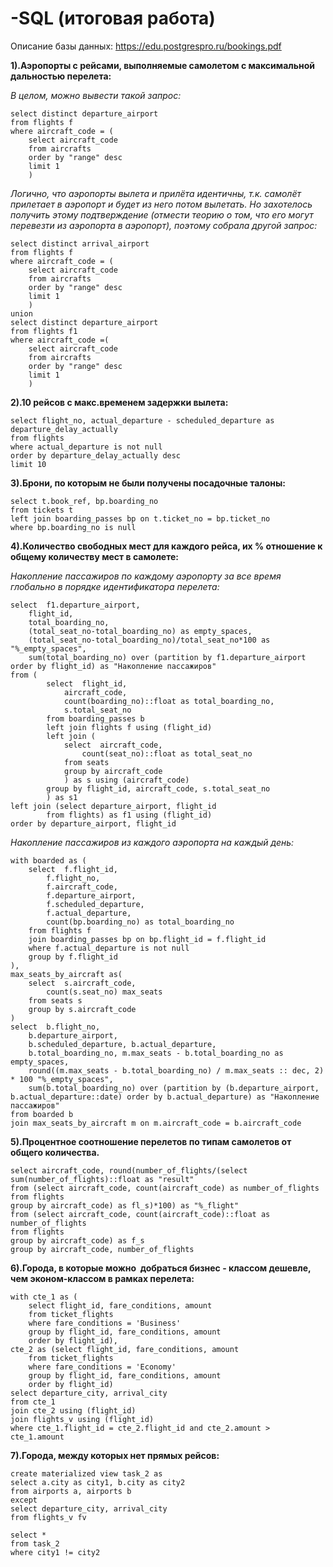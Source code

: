 # -SQL (итоговая работа)

Описание базы данных:
 https://edu.postgrespro.ru/bookings.pdf

**1).Аэропорты с рейсами, выполняемые самолетом с максимальной дальностью перелета:**

_В целом, можно вывести такой запрос:_

```
select distinct departure_airport  
from flights f  
where aircraft_code = (  
	select aircraft_code  
	from aircrafts   
	order by "range" desc  
	limit 1
	)
```

_Логично, что аэропорты вылета и прилёта идентичны, т.к. самолёт прилетает в аэропорт и будет из него потом вылетать.
Но захотелось получить этому подтверждение (отмести теорию о том, что его могут перевезти из аэропорта в аэропорт), поэтому собрала другой запрос:_

```
select distinct arrival_airport
from flights f
where aircraft_code = (
	select aircraft_code 
	from aircrafts 
	order by "range" desc
	limit 1
	)
union
select distinct departure_airport
from flights f1
where aircraft_code =(
	select aircraft_code 
	from aircrafts 
	order by "range" desc
	limit 1
	)
```

**2).10 рейсов с макс.временем задержки вылета:**

```
select flight_no, actual_departure - scheduled_departure as departure_delay_actually
from flights
where actual_departure is not null
order by departure_delay_actually desc
limit 10
```

**3).Брони, по которым не были получены посадочные талоны:**

```
select t.book_ref, bp.boarding_no
from tickets t
left join boarding_passes bp on t.ticket_no = bp.ticket_no
where bp.boarding_no is null
```

**4).Количество свободных мест для каждого рейса, их % отношение к общему количеству мест в самолете:**

_Накопление пассажиров по каждому аэропорту за все время глобально в порядке идентификатора перелета:_

```
select	f1.departure_airport,
	flight_id,
	total_boarding_no,
	(total_seat_no-total_boarding_no) as empty_spaces,
	(total_seat_no-total_boarding_no)/total_seat_no*100 as "%_empty_spaces",
	sum(total_boarding_no) over (partition by f1.departure_airport order by flight_id) as "Накопление пассажиров"
from (
		select	flight_id,
			aircraft_code,
			count(boarding_no)::float as total_boarding_no,
			s.total_seat_no
		from boarding_passes b
		left join flights f using (flight_id)
		left join (
			select	aircraft_code,
				count(seat_no)::float as total_seat_no
			from seats
			group by aircraft_code
			) as s using (aircraft_code)
		group by flight_id, aircraft_code, s.total_seat_no
		) as s1
left join (select departure_airport, flight_id
		from flights) as f1 using (flight_id)
order by departure_airport, flight_id
```

_Накопление пассажиров из каждого аэропорта на каждый день:_

```
with boarded as (
	select	f.flight_id,
		f.flight_no,
		f.aircraft_code,
		f.departure_airport,
		f.scheduled_departure,
		f.actual_departure,
		count(bp.boarding_no) as total_boarding_no
	from flights f 
	join boarding_passes bp on bp.flight_id = f.flight_id 
	where f.actual_departure is not null
	group by f.flight_id 
),
max_seats_by_aircraft as(
	select	s.aircraft_code,
		count(s.seat_no) max_seats
	from seats s 
	group by s.aircraft_code 
)
select	b.flight_no,
	b.departure_airport,
	b.scheduled_departure, b.actual_departure,
	b.total_boarding_no, m.max_seats - b.total_boarding_no as empty_spaces,
	round((m.max_seats - b.total_boarding_no) / m.max_seats :: dec, 2) * 100 "%_empty_spaces",
	sum(b.total_boarding_no) over (partition by (b.departure_airport, b.actual_departure::date) order by b.actual_departure) as "Накопление пассажиров"
from boarded b 
join max_seats_by_aircraft m on m.aircraft_code = b.aircraft_code
```

**5).Процентное соотношение перелетов по типам самолетов от общего количества.**

```
select aircraft_code, round(number_of_flights/(select sum(number_of_flights)::float as "result"
from (select aircraft_code, count(aircraft_code) as number_of_flights
from flights
group by aircraft_code) as fl_s)*100) as "%_flight"
from (select aircraft_code, count(aircraft_code)::float as number_of_flights
from flights
group by aircraft_code) as f_s
group by aircraft_code, number_of_flights
```

**6).Города, в которые можно  добраться бизнес - классом дешевле, чем эконом-классом в рамках перелета:**

```
with cte_1 as (
	select flight_id, fare_conditions, amount
	from ticket_flights
	where fare_conditions = 'Business'
	group by flight_id, fare_conditions, amount
	order by flight_id),
cte_2 as (select flight_id, fare_conditions, amount
	from ticket_flights
	where fare_conditions = 'Economy'
	group by flight_id, fare_conditions, amount
	order by flight_id)
select departure_city, arrival_city
from cte_1
join cte_2 using (flight_id)
join flights_v using (flight_id)
where cte_1.flight_id = cte_2.flight_id and cte_2.amount > cte_1.amount
```

**7).Города, между которых нет прямых рейсов:**

```
create materialized view task_2 as
select a.city as city1, b.city as city2
from airports a, airports b
except
select departure_city, arrival_city 
from flights_v fv
```

```
select *
from task_2
where city1 != city2
```
